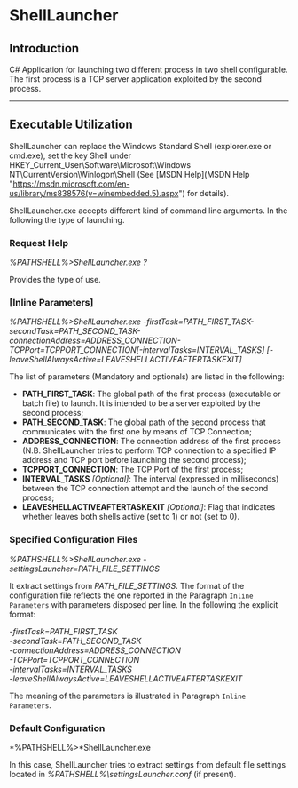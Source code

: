 # ShellLauncher #

## Introduction ##
C# Application for launching two different process in two shell configurable. The first process is a TCP server application exploited by the second process.

-------------------------

## Executable Utilization ##

ShellLauncher can replace the Windows Standard Shell (explorer.exe or cmd.exe), set the key Shell under HKEY_Current_User\Software\Microsoft\Windows NT\CurrentVersion\Winlogon\Shell (See [MSDN Help](MSDN Help "https://msdn.microsoft.com/en-us/library/ms838576(v=winembedded.5).aspx") for details).

ShellLauncher.exe accepts different kind of command line arguments. In the following the type of launching.

### Request Help ###

*%PATHSHELL%>ShellLauncher.exe ?*

Provides the type of use.

### [Inline Parameters]  ###

*%PATHSHELL%>ShellLauncher.exe -firstTask=PATH_FIRST_TASK-secondTask=PATH_SECOND_TASK-connectionAddress=ADDRESS_CONNECTION-TCPPort=TCPPORT_CONNECTION[-intervalTasks=INTERVAL_TASKS] [-leaveShellAlwaysActive=LEAVESHELLACTIVEAFTERTASKEXIT]*

The list of parameters (Mandatory and optionals) are listed in the following: 

- **PATH_FIRST_TASK**: The global path of the first process (executable or batch file) to launch. It is intended to be a server exploited by the second process;
- **PATH_SECOND_TASK**: The global path of the second process that communicates with the first one by means of TCP Connection;
- **ADDRESS_CONNECTION**: The connection address of the first process (N.B. ShellLauncher tries to perform TCP connection to a specified IP address and TCP port before launching the second process);
- **TCPPORT_CONNECTION**: The TCP Port of the first process;
- **INTERVAL_TASKS** *[Optional]*: The interval (expressed in milliseconds) between the TCP connection attempt and the launch of the second process;
- **LEAVESHELLACTIVEAFTERTASKEXIT** *[Optional]*: Flag that indicates whether leaves both shells active (set to 1) or not (set to 0).


### Specified Configuration Files  ###

*%PATHSHELL%>ShellLauncher.exe -settingsLauncher=PATH_FILE_SETTINGS*

It extract settings from *PATH_FILE_SETTINGS*. The format of the configuration file reflects the one reported in the Paragraph `Inline Parameters` with parameters disposed per line. In the following the explicit format:

*-firstTask=PATH_FIRST_TASK*  
*-secondTask=PATH_SECOND_TASK*  
*-connectionAddress=ADDRESS_CONNECTION*   
*-TCPPort=TCPPORT_CONNECTION*  
*-intervalTasks=INTERVAL_TASKS*  
*-leaveShellAlwaysActive=LEAVESHELLACTIVEAFTERTASKEXIT*  

The meaning of the parameters is illustrated in Paragraph `Inline Parameters`.

### Default Configuration  ###

*%PATHSHELL%>*ShellLauncher.exe

In this case, ShellLauncher tries to extract settings from default file settings located in *%PATHSHELL%\settingsLauncher.conf* (if present).

